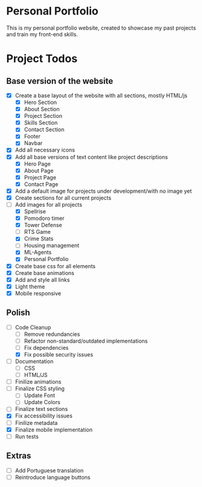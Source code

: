 # Personal Portfolio

This is my personal portfolio website, created to showcase my past projects and train my front-end skills.

# Project Todos

## Base version of the website
- [X] Create a base layout of the website with all sections, mostly HTML/js
  - [X]  Hero Section
  - [X]  About Section
  - [X]  Project Section
  - [X]  Skills Section
  - [X]  Contact Section
  - [X]  Footer
  - [X]  Navbar
- [X] Add all necessary icons
- [X] Add all base versions of text content like project descriptions
  - [X] Hero Page
  - [X] About Page
  - [X] Project Page
  - [X] Contact Page
- [X] Add a default image for projects under development/with no image yet
- [X] Create sections for all current projects
- [ ] Add images for all projects
  - [X] Spellrise
  - [X] Pomodoro timer
  - [X] Tower Defense
  - [ ] RTS Game
  - [X] Crime Stats
  - [ ] Housing management
  - [X] ML-Agents
  - [X] Personal Portfolio
- [X]  Create base css for all elements
- [X]  Create base animations
- [X]  Add and style all links
- [X]  Light theme
- [X]  Mobile responsive 
## Polish
- [ ] Code Cleanup
  - [ ] Remove redundancies
  - [ ] Refactor non-standard/outdated implementations
  - [ ] Fix dependencies
  - [X] Fix possible security issues
- [ ] Documentation
  - [ ] CSS
  - [ ] HTML/JS
- [ ] Finilize animations
- [ ] Finalize CSS styling
  - [ ] Update Font
  - [ ] Update Colors
- [ ] Finalize text sections  
- [X] Fix accessibility issues
- [ ] Finilize metadata
- [X] Finalize mobile implementation
- [ ] Run tests 
## Extras
- [ ] Add Portuguese translation
- [ ] Reintroduce language buttons
